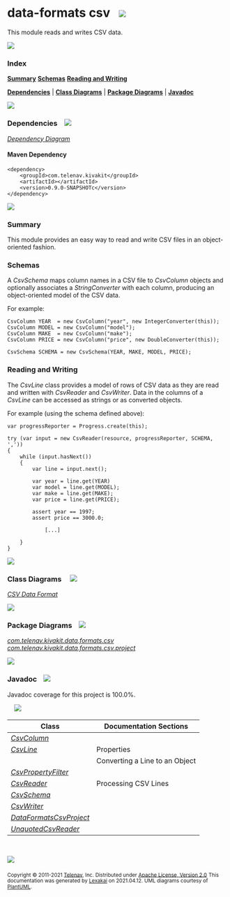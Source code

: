 # data-formats csv &nbsp;&nbsp;![](https://www.kivakit.org/images/gears-40.png)

This module reads and writes CSV data.

![](https://www.kivakit.org/images/horizontal-line.png)

### Index

[**Summary**](#summary)
[**Schemas**](#schemas)
[**Reading and Writing**](#reading-and-writing)

[**Dependencies**](#dependencies) | [**Class Diagrams**](#class-diagrams) | [**Package Diagrams**](#package-diagrams) | [**Javadoc**](#javadoc)

![](https://www.kivakit.org/images/horizontal-line.png)

### Dependencies <a name="dependencies"></a> &nbsp;&nbsp; ![](https://www.kivakit.org/images/dependencies-40.png)

[*Dependency Diagram*](documentation/diagrams/dependencies.svg)

#### Maven Dependency

    <dependency>
        <groupId>com.telenav.kivakit</groupId>
        <artifactId></artifactId>
        <version>0.9.0-SNAPSHOTc</version>
    </dependency>

![](https://www.kivakit.org/images/short-horizontal-line.png)

[//]: # (start-user-text)

### Summary <a name = "summary"></a>

This module provides an easy way to read and write CSV files in an object-oriented fashion.

### Schemas <a name = "schemas"></a>

A *CsvSchema* maps column names in a CSV file to *CsvColumn* objects and optionally
associates a *StringConverter* with each column, producing an object-oriented model
of the CSV data.

For example:

    CsvColumn YEAR  = new CsvColumn("year", new IntegerConverter(this));
    CsvColumn MODEL = new CsvColumn("model");
    CsvColumn MAKE  = new CsvColumn("make");
    CsvColumn PRICE = new CsvColumn("price", new DoubleConverter(this));

    CsvSchema SCHEMA = new CsvSchema(YEAR, MAKE, MODEL, PRICE);

### Reading and Writing <a name = "reading-and-writing"></a>

The *CsvLine* class provides a model of rows of CSV data as they are read and written with
*CsvReader* and *CsvWriter*. Data in the columns of a *CsvLine* can be accessed as strings
or as converted objects.

For example (using the schema defined above):

    var progressReporter = Progress.create(this);

    try (var input = new CsvReader(resource, progressReporter, SCHEMA, ','))
    {
        while (input.hasNext())
        {
            var line = input.next();

            var year = line.get(YEAR)
            var model = line.get(MODEL);
            var make = line.get(MAKE);
            var price = line.get(PRICE);

            assert year == 1997;
            assert price == 3000.0;

                [...]

        }
    }

[//]: # (end-user-text)

![](https://www.kivakit.org/images/short-horizontal-line.png)

### Class Diagrams <a name="class-diagrams"></a> &nbsp; &nbsp; ![](https://www.kivakit.org/images/diagram-48.png)

[*CSV Data Format*](documentation/diagrams/diagram-csv.svg)

![](https://www.kivakit.org/images/short-horizontal-line.png)

### Package Diagrams <a name="package-diagrams"></a> &nbsp;&nbsp; ![](https://www.kivakit.org/images/box-40.png)

[*com.telenav.kivakit.data.formats.csv*](documentation/diagrams/com.telenav.kivakit.data.formats.csv.svg)
[*com.telenav.kivakit.data.formats.csv.project*](documentation/diagrams/com.telenav.kivakit.data.formats.csv.project.svg)

![](https://www.kivakit.org/images/short-horizontal-line.png)

### Javadoc <a name="javadoc"></a> &nbsp;&nbsp; ![](https://www.kivakit.org/images/books-40.png)

Javadoc coverage for this project is 100.0%.

&nbsp; &nbsp;  ![](https://www.kivakit.org/images/meter-100-12.png)



| Class | Documentation Sections |
|---|---|
| [*CsvColumn*](https://telenav.github.io/kivakit-extensions/javadoc/kivakit.data.formats.csv/com/telenav/kivakit/data/formats/csv/CsvColumn.html) |  |
| [*CsvLine*](https://telenav.github.io/kivakit-extensions/javadoc/kivakit.data.formats.csv/com/telenav/kivakit/data/formats/csv/CsvLine.html) | Properties |
| | Converting a Line to an Object |
| [*CsvPropertyFilter*](https://telenav.github.io/kivakit-extensions/javadoc/kivakit.data.formats.csv/com/telenav/kivakit/data/formats/csv/CsvPropertyFilter.html) |  |
| [*CsvReader*](https://telenav.github.io/kivakit-extensions/javadoc/kivakit.data.formats.csv/com/telenav/kivakit/data/formats/csv/CsvReader.html) | Processing CSV Lines |
| [*CsvSchema*](https://telenav.github.io/kivakit-extensions/javadoc/kivakit.data.formats.csv/com/telenav/kivakit/data/formats/csv/CsvSchema.html) |  |
| [*CsvWriter*](https://telenav.github.io/kivakit-extensions/javadoc/kivakit.data.formats.csv/com/telenav/kivakit/data/formats/csv/CsvWriter.html) |  |
| [*DataFormatsCsvProject*](https://telenav.github.io/kivakit-extensions/javadoc/kivakit.data.formats.csv/com/telenav/kivakit/data/formats/csv/project/DataFormatsCsvProject.html) |  |
| [*UnquotedCsvReader*](https://telenav.github.io/kivakit-extensions/javadoc/kivakit.data.formats.csv/com/telenav/kivakit/data/formats/csv/UnquotedCsvReader.html) |  |

[//]: # (start-user-text)



[//]: # (end-user-text)

<br/>

![](https://www.kivakit.org/images/horizontal-line.png)

<sub>Copyright &#169; 2011-2021 [Telenav](http://telenav.com), Inc. Distributed under [Apache License, Version 2.0](LICENSE)</sub>
<sub>This documentation was generated by [Lexakai](https://github.com/Telenav/lexakai) on 2021.04.12. UML diagrams courtesy
of [PlantUML](http://plantuml.com).</sub>


